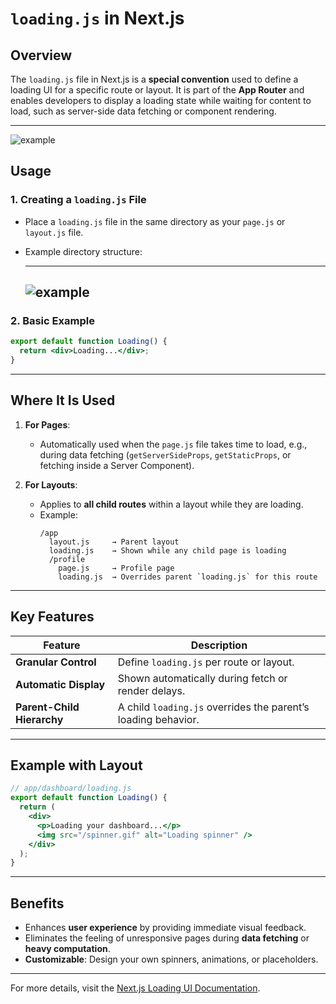 # `loading.js` in Next.js

## Overview

The `loading.js` file in Next.js is a **special convention** used to define a loading UI for a specific route or layout. It is part of the **App Router** and enables developers to display a loading state while waiting for content to load, such as server-side data fetching or component rendering.

---

![example](./assets/loading-ui.avif)

## Usage

### 1. **Creating a `loading.js` File**

- Place a `loading.js` file in the same directory as your `page.js` or `layout.js` file.
- Example directory structure:

  ***

  ## ![example](./assets/loading-special-file.avif)

### 2. **Basic Example**

```jsx
export default function Loading() {
  return <div>Loading...</div>;
}
```

---

## Where It Is Used

1. **For Pages**:

   - Automatically used when the `page.js` file takes time to load, e.g., during data fetching (`getServerSideProps`, `getStaticProps`, or fetching inside a Server Component).

2. **For Layouts**:
   - Applies to **all child routes** within a layout while they are loading.
   - Example:
     ```plaintext
     /app
       layout.js     → Parent layout
       loading.js    → Shown while any child page is loading
       /profile
         page.js     → Profile page
         loading.js  → Overrides parent `loading.js` for this route
     ```

---

## Key Features

| Feature                    | Description                                                   |
| -------------------------- | ------------------------------------------------------------- |
| **Granular Control**       | Define `loading.js` per route or layout.                      |
| **Automatic Display**      | Shown automatically during fetch or render delays.            |
| **Parent-Child Hierarchy** | A child `loading.js` overrides the parent’s loading behavior. |

---

## Example with Layout

```jsx
// app/dashboard/loading.js
export default function Loading() {
  return (
    <div>
      <p>Loading your dashboard...</p>
      <img src="/spinner.gif" alt="Loading spinner" />
    </div>
  );
}
```

---

## Benefits

- Enhances **user experience** by providing immediate visual feedback.
- Eliminates the feeling of unresponsive pages during **data fetching** or **heavy computation**.
- **Customizable**: Design your own spinners, animations, or placeholders.

---

For more details, visit the [Next.js Loading UI Documentation](https://nextjs.org/docs/app/building-your-application/loading-ui).
